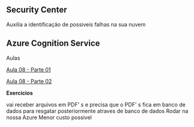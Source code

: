 ## Security Center

Auxilia a identificação de possiveis falhas na sua nuvem

## Azure Cognition Service


Aulas

[Aula 08 - Parte 01](https://www.youtube.com/watch?v=4AKC7wUaZIo)

[Aula 08 - Parte 02](https://www.youtube.com/watch?v=7mUsOXTZ7QE)


**Exercicios**

vai receber arquivos em PDF' s
e precisa que o PDF' s fica em banco de dados para resgatar posteriormente atraves de banco de dados
Rodar na nossa Azure
Menor custo possivel
